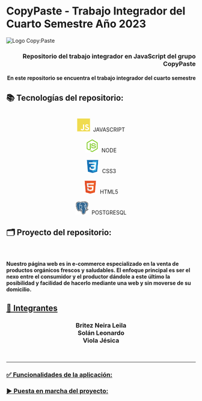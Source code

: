 # CopyPaste - Trabajo Integrador del Cuarto Semestre Año 2023

![Logo Copy:Paste](https://user-images.githubusercontent.com/103675851/232830051-f665dac5-7813-4c63-8612-a451b562bdf7.jpg)

<div id="header" align="end">
		<h3 align="end">Repositorio del trabajo integrador en JavaScript del grupo CopyPaste</h3>
		<h4 align="end">En este repositorio se encuentra el trabajo integrador del cuarto semestre</h4>
</div>
 
<div >
  <h2> 📚 Tecnologías del repositorio: </h2>
	<br>
  <div align="center">
	  <img src="https://github.com/devicons/devicon/blob/master/icons/javascript/javascript-plain.svg" title="JavaScrip" alt="JS" width="35" height="35">&nbsp; JAVASCRIPT
	   <br> <br>
	  <img src="https://github.com/devicons/devicon/blob/master/icons/nodejs/nodejs-original.svg" title="nodeJS" alt="nodeJS" width="35" height="35">&nbsp; NODE
	  <br> <br>
	  <img src="https://github.com/devicons/devicon/blob/master/icons/css3/css3-original.svg" title="Css3" alt="CSS3" width="35" height="35">&nbsp; CSS3
	   <br> <br>
	  <img src="https://github.com/devicons/devicon/blob/master/icons/html5/html5-original.svg" title="Html5" alt="HTML5" width="35" height="35">&nbsp; HTML5
	   <br> <br>
	  <img src="https://github.com/devicons/devicon/blob/master/icons/postgresql/postgresql-original.svg" title="PostgreSql" alt="POSTGRESQL" width="35" height="35">&nbsp; POSTGRESQL
    <br>
  </div>
</div> 

<h2> 🗂 Proyecto del repositorio:</h2>
<br>
<h4>  Nuestro página web es in e-commerce especializado en la venta de productos orgánicos frescos y saludables. El enfoque principal es ser el nexo entre el consumidor y el productor dándole a este último la posibilidad y facilidad de hacerlo mediante una web y sin moverse de su domicilio. <br> </h4>

<h2><strong><u> 👤 Integrantes</u></strong></h2>

<div align="center">	
<h3>	  
  Britez Neira Leila
  <br>
  Solán Leonardo
  <br>
  Viola Jésica
 </div>
   <br>

   <hr>

<h3><strong><u> ✅ Funcionalidades de la aplicación: </u></strong></h3>

<h3><strong><u> ▶️ Puesta en marcha del proyecto: </u></strong></h3>


